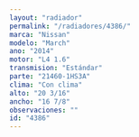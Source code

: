```yaml
---
layout: "radiador"
permalink: "/radiadores/4386/"
marca: "Nissan"
modelo: "March"
ano: "2014"
motor: "L4 1.6"
transmision: "Estándar"
parte: "21460-1HS3A"
clima: "Con clima"
alto: "20 3/16"
ancho: "16 7/8"
observaciones: ""
id: "4386"
---
```



